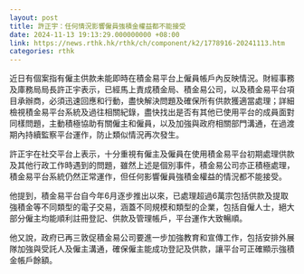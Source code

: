 ```yaml
---
layout: post
title: 許正宇：任何情況影響僱員強積金權益都不能接受
date: 2024-11-13 19:13:29.000000000 +08:00
link: https://news.rthk.hk/rthk/ch/component/k2/1778916-20241113.htm
categories: rthk
---
```


近日有個案指有僱主供款未能即時在積金易平台上僱員帳戶內反映情況。財經事務及庫務局局長許正宇表示，已經馬上責成積金局、積金易公司，以及積金易平台項目承辦商，必須迅速回應和行動，盡快解決問題及確保所有供款獲適當處理；詳細檢視積金易平台系統及過往相關紀錄，盡快找出是否有其他已使用平台的成員面對同樣問題，主動積極協助有關僱主和僱員，以及加強與政府相關部門溝通，在過渡期內持續監察平台運作，防止類似情況再次發生。

許正宇在社交平台上表示，十分重視有僱主及僱員在使用積金易平台初期處理供款及其他行政工作時遇到的問題，雖然上述是個別事件，積金易公司亦正積極處理，積金易平台系統仍然正常運作，但任何影響僱員強積金權益的情況都不能接受。

他提到，積金易平台自今年6月逐步推出以來，已處理超過6萬宗包括供款及提取強積金等不同類型的電子交易，涵蓋不同規模和類型的企業，包括自僱人士，絕大部分僱主均能順利註冊登記、供款及管理帳戶，平台運作大致暢順。

他又說，政府已再三敦促積金易公司要進一步加強教育和宣傳工作，包括安排外展隊加強與受託人及僱主溝通，確保僱主能成功登記及供款，讓平台可正確顯示強積金帳戶餘額。

